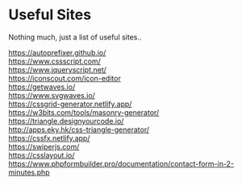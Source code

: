 # Useful Sites
Nothing much, just a list of useful sites..

https://autoprefixer.github.io/ <br/>
https://www.cssscript.com/ <br/>
https://www.jqueryscript.net/ <br/>
https://iconscout.com/icon-editor <br/>
https://getwaves.io/ <br/>
https://www.svgwaves.io/ <br/>
https://cssgrid-generator.netlify.app/ <br/>
https://w3bits.com/tools/masonry-generator/ <br/>
https://triangle.designyourcode.io/ <br/>
http://apps.eky.hk/css-triangle-generator/ <br/>
https://cssfx.netlify.app/ <br/>
https://swiperjs.com/ <br/>
https://csslayout.io/ <br/>
https://www.phpformbuilder.pro/documentation/contact-form-in-2-minutes.php <br/>

